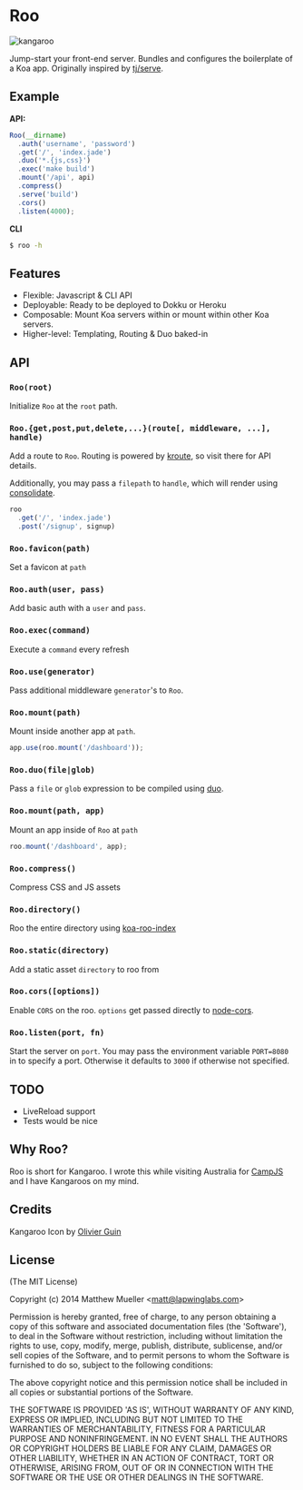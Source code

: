 
# Roo

  ![kangaroo](https://cldup.com/X4VwDx3Mlx.png)

  Jump-start your front-end server. Bundles and configures the boilerplate of a Koa app. Originally inspired by [tj/serve](https://github.com/tj/serve).

## Example

**API:**

```js
Roo(__dirname)
  .auth('username', 'password')
  .get('/', 'index.jade')
  .duo('*.{js,css}')
  .exec('make build')
  .mount('/api', api)
  .compress()
  .serve('build')
  .cors()
  .listen(4000);
```

**CLI**

```bash
$ roo -h
```

## Features

  * Flexible: Javascript & CLI API
  * Deployable: Ready to be deployed to Dokku or Heroku
  * Composable: Mount Koa servers within or mount within other Koa servers.
  * Higher-level: Templating, Routing & Duo baked-in

## API

### `Roo(root)`

Initialize `Roo` at the `root` path.

### `Roo.{get,post,put,delete,...}(route[, middleware, ...], handle)`

Add a route to `Roo`. Routing is powered by [kroute](https://github.com/blakeembrey/kroute), so visit there for API details.

Additionally, you may pass a `filepath` to `handle`, which will render using [consolidate](https://github.com/tj/consolidate.js).

```js
roo
  .get('/', 'index.jade')
  .post('/signup', signup)
```

### `Roo.favicon(path)`

Set a favicon at `path`

### `Roo.auth(user, pass)`

Add basic auth with a `user` and `pass`.

### `Roo.exec(command)`

Execute a `command` every refresh

### `Roo.use(generator)`

Pass additional middleware `generator`'s to `Roo`.

### `Roo.mount(path)`

Mount inside another app at `path`.

```js
app.use(roo.mount('/dashboard'));
```

### `Roo.duo(file|glob)`

Pass a `file` or `glob` expression to be compiled using [duo](http://duojs.com).

### `Roo.mount(path, app)`

Mount an app inside of `Roo` at `path`

```js
roo.mount('/dashboard', app);
```

### `Roo.compress()`

Compress CSS and JS assets

### `Roo.directory()`

Roo the entire directory using [koa-roo-index](https://github.com/yiminghe/koa-roo-index)

### `Roo.static(directory)`

Add a static asset `directory` to roo from

### `Roo.cors([options])`

Enable `CORS` on the roo. `options` get passed directly to [node-cors](https://github.com/troygoode/node-cors/).

### `Roo.listen(port, fn)`

Start the server on `port`. You may pass the environment variable `PORT=8080` in to specify a port. Otherwise it defaults to `3000` if otherwise not specified.

## TODO

- LiveReload support
- Tests would be nice

## Why Roo?

Roo is short for Kangaroo. I wrote this while visiting Australia for [CampJS](http://campjs.com) and I have Kangaroos on my mind.

## Credits

Kangaroo Icon by [Olivier Guin](http://thenounproject.com/olivierguin)

## License

(The MIT License)

Copyright (c) 2014 Matthew Mueller &lt;matt@lapwinglabs.com&gt;

Permission is hereby granted, free of charge, to any person obtaining
a copy of this software and associated documentation files (the
'Software'), to deal in the Software without restriction, including
without limitation the rights to use, copy, modify, merge, publish,
distribute, sublicense, and/or sell copies of the Software, and to
permit persons to whom the Software is furnished to do so, subject to
the following conditions:

The above copyright notice and this permission notice shall be
included in all copies or substantial portions of the Software.

THE SOFTWARE IS PROVIDED 'AS IS', WITHOUT WARRANTY OF ANY KIND,
EXPRESS OR IMPLIED, INCLUDING BUT NOT LIMITED TO THE WARRANTIES OF
MERCHANTABILITY, FITNESS FOR A PARTICULAR PURPOSE AND NONINFRINGEMENT.
IN NO EVENT SHALL THE AUTHORS OR COPYRIGHT HOLDERS BE LIABLE FOR ANY
CLAIM, DAMAGES OR OTHER LIABILITY, WHETHER IN AN ACTION OF CONTRACT,
TORT OR OTHERWISE, ARISING FROM, OUT OF OR IN CONNECTION WITH THE
SOFTWARE OR THE USE OR OTHER DEALINGS IN THE SOFTWARE.
